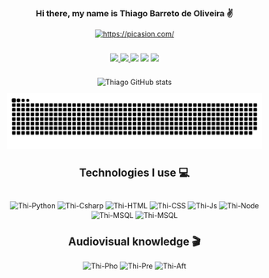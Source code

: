 <div align="center">

### Hi there, my name is Thiago Barreto de Oliveira ✌
<div align="center">
  <a href="https://www.linkedin.com/in/thiago-barreto-de-oliveira/">

<a href="https://picasion.com/"><img src="https://i.picasion.com/pic92/e12f20e1073a0f34aaa9ec5b367216eb.gif" width="300" height="300" border="0" alt="https://picasion.com/" /></a><br /><a href="https://picasion.com/"></a>

##
 
<div> 
    <a href="https://www.youtube.com/c/ThiagoGamertg" target="_blank"><img src="https://img.shields.io/badge/YouTube-FF0000?style=for-the-badge&logo=youtube&logoColor=white" target="_blank">
</a>
  <a href="https://www.instagram.com/th1b4h/" target="_blank"><img src="https://img.shields.io/badge/-Instagram-%23E4405F?style=for-the-badge&logo=instagram&logoColor=white" target="_blank">
</a>
 	<a href="www.twitch.tv/bndtw" target="_blank"><img src="https://img.shields.io/badge/Twitch-9146FF?style=for-the-badge&logo=twitch&logoColor=white" target="_blank"></a>
  <a href = "thiago.barreto.oliveira22@gmail.com"><img src="https://img.shields.io/badge/-Gmail-%23333?style=for-the-badge&logo=gmail&logoColor=white" target="_blank"></a>
  <a href="https://www.linkedin.com/in/thiago-oliveira-5b2287206/" target="_blank"><img src="https://img.shields.io/badge/-LinkedIn-%230077B5?style=for-the-badge&logo=linkedin&logoColor=white" target="_blank">
</a> 

##

  ![Thiago GitHub stats](https://github-readme-stats.vercel.app/api?username=BOThiago&show_icons=true&theme=radical)
  
  ![Github Snake Animation](https://raw.githubusercontent.com/Platane/snk/output/github-contribution-grid-snake.svg)
  
  </div> 

 ## Technologies I use 💻

  <div style="display: inline_block"><br>
  <img align="center" alt="Thi-Python" src="https://img.shields.io/badge/Python-14354C?style=for-the-badge&logo=python&logoColor=white">
  <img align="center" alt="Thi-Csharp" src="https://img.shields.io/badge/C%23-239120?style=for-the-badge&logo=c-sharp&logoColor=white">
  <img align="center" alt="Thi-HTML" src="https://img.shields.io/badge/HTML5-E34F26?style=for-the-badge&logo=html5&logoColor=white">
  <img align="center" alt="Thi-CSS" src="https://img.shields.io/badge/CSS3-1572B6?style=for-the-badge&logo=css3&logoColor=white">
  <img align="center" alt="Thi-Js" src="https://img.shields.io/badge/JavaScript-F7DF1E?style=for-the-badge&logo=javascript&logoColor=black">
  <img align="center" alt="Thi-Node" src="https://img.shields.io/badge/Node.js-43853D?style=for-the-badge&logo=node.js&logoColor=white">
  <img align="center" alt="Thi-MSQL" src="https://img.shields.io/badge/MySQL-005C84?style=for-the-badge&logo=mysql&logoColor=white"> 
  <img align="center" alt="Thi-MSQL" src="https://img.shields.io/badge/PHP-777BB4?style=for-the-badge&logo=php&logoColor=white">
  </div>

<div>

## Audiovisual knowledge 🎬

  <img align="center" alt="Thi-Pho" src="https://aleen42.github.io/badges/src/photoshop.svg">
  <img align="center" alt="Thi-Pre" src="https://aleen42.github.io/badges/src/premiere.svg">
  <img align="center" alt="Thi-Aft" src="https://aleen42.github.io/badges/src/after_effects.svg">
</div>
